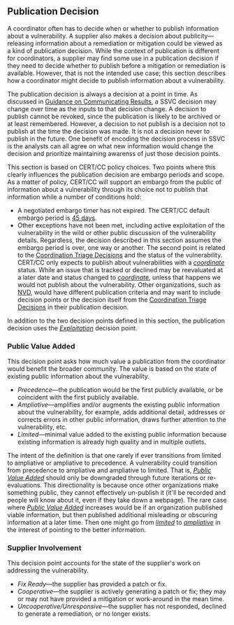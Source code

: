 ## Publication Decision

A coordinator often has to decide when or whether to publish information about a vulnerability.
A supplier also makes a decision about publicity—releasing information about a remediation or mitigation could be viewed as a kind of publication decision.
While the context of publication is different for coordinators, a supplier may find some use in a publication decision if they need to decide whether to publish before a mitigation or remediation is available.
However, that is not the intended use case; this section describes how a coordinator might decide to publish information about a vulnerability.

The publication decision is always a decision at a point in time.
As discussed in [Guidance on Communicating Results](#guidance-on-communicating-results), a SSVC decision may change over time as the inputs to that decision change.
A decision to publish cannot be revoked, since the publication is likely to be archived or at least remembered.
However, a decision to not publish is a decision not to publish at the time the decision was made.
It is not a decision never to publish in the future.
One benefit of encoding the decision process in SSVC is the analysts can all agree on what new information would change the decision and prioritize maintaining awarenss of just those decision points. 

This section is based on CERT/CC policy choices.
Two points where this clearly influences the publication decision are embargo periods and scope.
As a matter of policy, CERT/CC will support an embargo from the public of information about a vulnerability through its choice not to publish that information while a number of conditions hold:
  -  A negotiated embargo timer has not expired. The CERT/CC default embargo period is [45 days](https://vuls.cert.org/confluence/display/Wiki/Vulnerability+Disclosure+Policy).
  -  Other exceptions have not been met, including active exploitation of the vulnerability in the wild or other public discussion of the vulnerability details.
Regardless, the decision described in this section assumes the embargo period is over, one way or another.
The second point is related to the [Coordination Triage Decisions](#coordination-triage-decisions) and the status of the vulnerability.
CERT/CC only expects to publish about vulnerabilities with a [*coordinate*](#coordination-triage-decisions) status.
While an issue that is tracked or declined may be reevaluated at a later date and status changed to [*coordinate*](#coordination-triage-decisions), unless that happens we would not publish about the vulnerability.
Other organizations, such as [NVD](https://nvd.nist.gov/), would have different publication criteria and may want to include decision points or the decision itself from the [Coordination Triage Decisions](#coordination-triage-decisions) in their publication decision.

In addition to the two decision points defined in this section, the publication decision uses the [*Exploitation*](#exploitation) decision point.

### Public Value Added

This decision point asks how much value a publication from the coordinator would benefit the broader community.
The value is based on the state of existing public information about the vulnerablity.

 - *Precedence*—the publication would be the first publicly available, or be coincident with the first publicly available.
 - *Ampliative*—amplifies and/or augments the existing public information about the vulnerability, for example, adds additional detail, addresses or corrects errors in other public information, draws further attention to the vulnerability, etc.
 - *Limited*—minimal value added to the existing public information because existing information is already high quality and in multiple outlets.

The intent of the definition is that one rarely if ever transitions from limited to ampliative or ampliative to precedence.
A vulnerability could transition from precedence to ampliative and ampliative to limited.
That is, [*Public Value Added*](#public-value-added) should only be downgraded through future iterations or re-evaluations.
This directionality is because once other organizations make something public, they cannot effectively un-publish it (it'll be recorded and people will know about it, even if they take down a webpage).
The rare case where [*Public Value Added*](#public-value-added) increases would be if an organization published viable information, but then published additional misleading or obscuring information at a later time.
Then one might go from [*limited*](#public-value-added) to [*ampliative*](#public-alue-added) in the interest of pointing to the better information.

### Supplier Involvement

This decision point accounts for the state of the supplier's work on addressing the vulnerability.

 - *Fix Ready*—the supplier has provided a patch or fix.
 - *Cooperative*—the supplier is actively generating a patch or fix; they may or may not have provided a mitigation or work-around in the mean time.
 - *Uncooperative/Unresponsive*—the supplier has not responded, declined to generate a remediation, or no longer exists.
